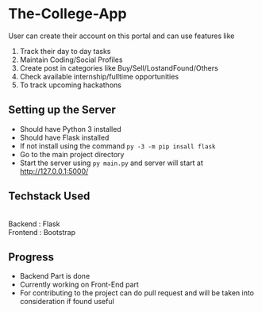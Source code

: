 # The-College-App
User can create their account on this portal 
and can use features like
1. Track their day to day tasks 
2. Maintain Coding/Social Profiles
3. Create post in categories like Buy/Sell/LostandFound/Others
4. Check available internship/fulltime opportunities
5. To track upcoming hackathons

## Setting up the Server
- Should have Python 3 installed
- Should have Flask installed
- If not install using the command `py -3 -m pip insall flask`
- Go to the main project directory
- Start the server using `py main.py` and server will start at http://127.0.0.1:5000/


## Techstack Used
<br>
Backend : Flask<br>
Frontend : Bootstrap<br>

## Progress
- Backend Part is done 
- Currently working on Front-End part
- For contributing to the project can do pull request and will be taken into consideration if found useful 






